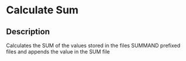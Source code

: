 # Calculate Sum

## Description
Calculates the SUM of the values stored in the files SUMMAND prefixed
files and appends the value in the SUM file

